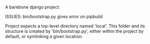 A barebone django project.

ISSUES:
bin/bootstrap.py gives error on pipbuild

Project expects a top-level directory named 'local'. This folder and its
structure is created by 'bin/bootstrap.py', either within the project by
default, or symlinking a given location.
